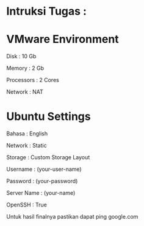 # Intruksi Tugas :

# VMware Environment​

Disk : 10 Gb

Memory : 2 Gb

Processors : 2 Cores

Network : NAT

# Ubuntu Settings​

Bahasa : English

Network : Static

Storage : Custom Storage Layout

Username : (your-user-name)

Password : (your-password)

Server Name : (your-name)

OpenSSH : True

Untuk hasil finalnya pastikan dapat ping google.com
